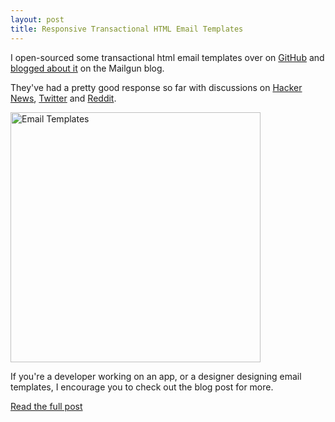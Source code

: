 ```yaml
---
layout: post
title: Responsive Transactional HTML Email Templates
---
```


I open-sourced some transactional html email templates over on [GitHub](https://github.com/mailgun/transactional-email-templates) and [blogged about it](http://blog.mailgun.com/transactional-html-email-templates/) on the Mailgun blog.

They've had a pretty good response so far with discussions on [Hacker News](https://news.ycombinator.com/item?id=8173520), [Twitter](https://twitter.com/search?f=realtime&q=http%3A%2F%2Fblog.mailgun.com%2Ftransactional-html-email-templates%2F&src=typd) and [Reddit](http://www.reddit.com/r/webdev/comments/2dvtob/transactional_html_email_templates/).

<p class="aligncenter"><img src="{{site.baseurl}}/img/email-icons.png" alt="Email Templates" width="400"></p>

If you're a developer working on an app, or a designer designing email templates, I encourage you to check out the blog post for more.

<a href="http://blog.mailgun.com/transactional-html-email-templates/" class="button">Read the full post</a>
